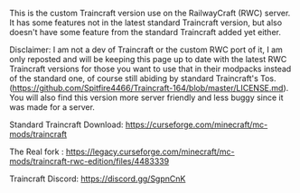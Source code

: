 This is the custom Traincraft version use on the RailwayCraft (RWC) server. It has some features not in the latest standard Traincraft version, but also doesn't have some feature from the standard Traincraft added yet either.

 

Disclaimer: I am not a dev of Traincraft or the custom RWC port of it, I am only reposted and will be keeping this page up to date with the latest RWC Traincraft versions for those you want to use that in their modpacks instead of the standard one, of course still abiding by standard Traincraft's Tos. (https://github.com/Spitfire4466/Traincraft-164/blob/master/LICENSE.md). You will also find this version more server friendly and less buggy since it was made for a server.

Standard Traincraft Download: https://curseforge.com/minecraft/mc-mods/traincraft

The Real fork : https://legacy.curseforge.com/minecraft/mc-mods/traincraft-rwc-edition/files/4483339

 Traincraft Discord: https://discord.gg/SgpnCnK
 
